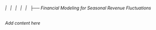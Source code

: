 ###### |   |   |   |   |   ├── Financial Modeling for Seasonal Revenue Fluctuations

*Add content here*